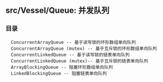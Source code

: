 ## src/Vessel/Queue: 并发队列

### 目录

```
  ConcurrentArrayQueue -- 基于读写锁的环形数组单向队列
  ConcurrentArrayQueue (mutex) -- 基于互斥锁的环形数组单向队列
  ConcurrentLinkedQueue -- 基于读写锁的链表单向队列
  ConcurrentLinkedQueue (mutex)-- 基于互斥锁的链表单向队列
  ArrayBlockingQueue -- 阻塞环形数组单向队列
  LinkedBlockingQueue -- 阻塞链表单向队列
```

